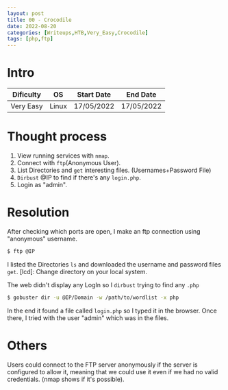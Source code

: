 ```yaml
---
layout: post
title: 00 - Crocodile
date: 2022-08-20
categories: [Writeups,HTB,Very_Easy,Crocodile]
tags: [php,ftp]
---
```


# Intro
| Dificulty | OS | Start Date | End Date | 
|---|---|---|---|
| Very Easy | Linux | 17/05/2022 | 17/05/2022 |


# Thought process
1. View running services with `nmap`.
2. Connect with `ftp`(Anonymous User).
3. List Directories and `get` interesting files. (Usernames+Password File)
4. `Dirbust` @IP to find if there's any `login.php`.
5. Login as "admin".


# Resolution
After checking which ports are open, I make an ftp connection using "anonymous" username.
```bash
$ ftp @IP
```

I listed the Directories `ls` and downloaded the username and password files `get`.
[lcd]: Change directory on your local system.

The web didn't display any LogIn so I `dirbust` trying to find any `.php`
```bash
$ gobuster dir -u @IP/Domain -w /path/to/wordlist -x php
```

In the end it found a file called `login.php` so I typed it in the browser. Once there, I tried with the user "admin" which was in the files.


# Others
Users could connect to the FTP server anonymously if the server is configured to allow it, meaning that we could use it even if we had no valid credentials. (nmap shows if it's possible).
